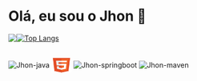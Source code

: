 # Olá, eu sou o Jhon 👋
<Div>
<Img align="left" widht="47%" src="https://github-readme-stats.vercel.app/api?username=Jhonzz&show_icons=true&theme=radical"/>

[![Top Langs](https://github-readme-stats.vercel.app/api/top-langs/?username=Jhonzz&layout=dark)](https://github.com/anuraghazra/github-readme-stats)


</Div>



 <div style="display: inline_block"><br>
  <img align="center" alt="Jhon-java" height="30" width="40" src="https://cdn.jsdelivr.net/gh/devicons/devicon@latest/icons/java/java-original.svg">
 
  <img align="center" alt="Jhon-HTML" height="30" width="40" src="https://raw.githubusercontent.com/devicons/devicon/master/icons/html5/html5-original.svg">

  <img align="center" alt="Jhon-springboot" height="30" width="40" src="https://cdn.jsdelivr.net/gh/devicons/devicon@latest/icons/spring/spring-original.svg">
 
 <img align="center" alt="Jhon-maven" height="30" widht="40" src="https://cdn.jsdelivr.net/gh/devicons/devicon@latest/icons/maven/maven-plain.svg" />
</div>


  




